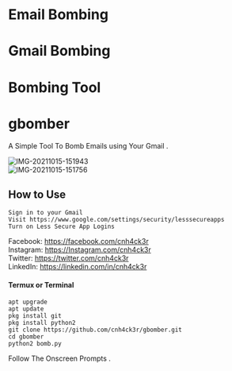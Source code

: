 # Email Bombing
# Gmail Bombing
# Bombing Tool

# gbomber
A Simple Tool To Bomb Emails using Your Gmail .

<img src="https://i.ibb.co/PzXpdwK/IMG-20211015-151943.jpg" alt="IMG-20211015-151943" border="0">
<br/>
<img src="https://i.ibb.co/NKmsh1d/IMG-20211015-151756.jpg" alt="IMG-20211015-151756" border="0">

## How to Use
```
Sign in to your Gmail
Visit https://www.google.com/settings/security/lesssecureapps
Turn on Less Secure App Logins
```
Facebook: https://facebook.com/cnh4ck3r <br/>
Instagram: https://Instagram.com/cnh4ck3r <br/>
Twitter: https://twitter.com/cnh4ck3r <br/>
LinkedIn: https://linkedin.com/in/cnh4ck3r <br/>

#### Termux or Terminal
```
apt upgrade
apt update
pkg install git
pkg install python2
git clone https://github.com/cnh4ck3r/gbomber.git
cd gbomber
python2 bomb.py
```
Follow The Onscreen Prompts .
